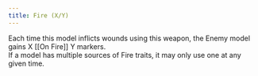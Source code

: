 ```yaml
---
title: Fire (X/Y)
---
```

Each time this model inflicts wounds using this weapon, the Enemy model gains X [[On Fire]] Y markers.  
If a model has multiple sources of Fire traits, it may only use one at any given time.